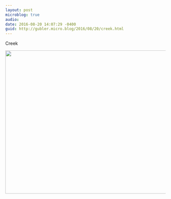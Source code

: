```yaml
---
layout: post
microblog: true
audio: 
date: 2016-08-20 14:07:29 -0400
guid: http://gubler.micro.blog/2016/08/20/creek.html
---
```

Creek

<img src="http://microblog.dev88.co/uploads/2018/7f30c0527a.jpg" width="600" height="450" />

